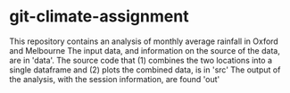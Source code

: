 # git-climate-assignment
This repository contains an analysis of monthly average rainfall in Oxford and Melbourne 
The input data, and information on the source of the data, are in 'data'. 
The source code that (1) combines the two locations into a single dataframe and (2) plots the combined data, is in 'src'
The output of the analysis, with the session information, are found 'out'
